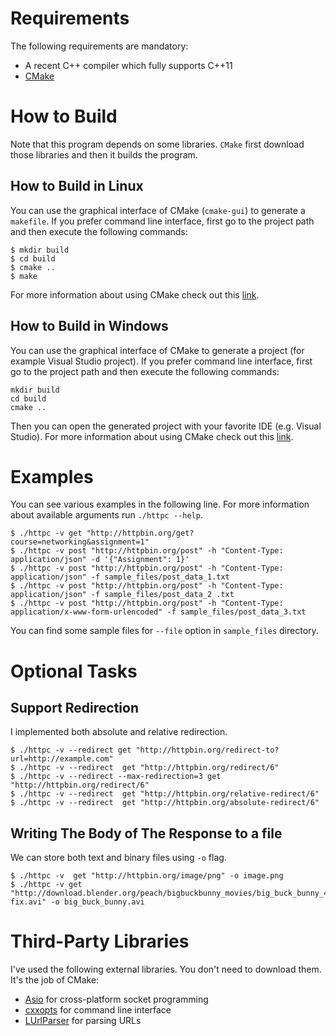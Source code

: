 # Requirements

The following requirements are mandatory:
* A recent C++ compiler which fully supports C++11
* [CMake](https://cmake.org)

# How to Build

Note that this program depends on some libraries. `CMake` first download those libraries and then it builds the program.

## How to Build in Linux

You can use the graphical interface of CMake (`cmake-gui`) to generate a `makefile`. If you prefer command line interface, first go to the project path and then execute the following commands:

```
$ mkdir build
$ cd build
$ cmake ..
$ make
```
For more information about using CMake check out this [link](https://cmake.org/runningcmake/).

## How to Build in Windows

You can use the graphical interface of CMake to generate a project (for example Visual Studio project). If you prefer command line interface, first go to the project path and then execute the following commands:

```
mkdir build
cd build
cmake ..
```

Then you can open the generated project with your favorite IDE (e.g. Visual Studio). For more information about using CMake check out this [link](https://cmake.org/runningcmake/).

# Examples

You can see various examples in the following line. For more information about available arguments run `./httpc --help`.

```
$ ./httpc -v get "http://httpbin.org/get?course=networking&assignment=1"
$ ./httpc -v post "http://httpbin.org/post" -h "Content-Type: application/json" -d '{"Assignment": 1}'
$ ./httpc -v post "http://httpbin.org/post" -h "Content-Type: application/json" -f sample_files/post_data_1.txt
$ ./httpc -v post "http://httpbin.org/post" -h "Content-Type: application/json" -f sample_files/post_data_2 .txt
$ ./httpc -v post "http://httpbin.org/post" -h "Content-Type: application/x-www-form-urlencoded" -f sample_files/post_data_3.txt
```

You can find some sample files for `--file` option in `sample_files` directory.

# Optional Tasks

## Support Redirection

I implemented both absolute and relative redirection.

```
$ ./httpc -v --redirect get "http://httpbin.org/redirect-to?url=http://example.com"
$ ./httpc -v --redirect  get "http://httpbin.org/redirect/6"
$ ./httpc -v --redirect --max-redirection=3 get "http://httpbin.org/redirect/6"
$ ./httpc -v --redirect  get "http://httpbin.org/relative-redirect/6"
$ ./httpc -v --redirect  get "http://httpbin.org/absolute-redirect/6"
```

## Writing The Body of The Response to a file

We can store both text and binary files using `-o` flag.

```
$ ./httpc -v  get "http://httpbin.org/image/png" -o image.png
$ ./httpc -v get "http://download.blender.org/peach/bigbuckbunny_movies/big_buck_bunny_480p_surround-fix.avi" -o big_buck_bunny.avi
```

# Third-Party Libraries

I've used the following external libraries. You don't need to download them. It's the job of CMake:

* [Asio](https://think-async.com/) for cross-platform socket programming
* [cxxopts](https://github.com/jarro2783/cxxopts) for command line interface
* [LUrlParser](https://github.com/corporateshark/LUrlParser) for parsing URLs